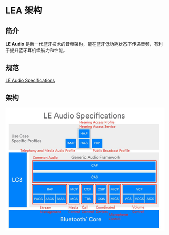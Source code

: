 # LEA 架构

## 简介

**LE Audio** 是新一代蓝牙技术的音频架构，能在蓝牙低功耗状态下传递音频，有利于提升蓝牙耳机续航力和性能。

## 规范

 [LE Audio Specifications][1]

## 架构

 ![New architecture for LEA][2]

 [1]: https://www.bluetooth.com/learn-about-bluetooth/feature-enhancements/le-audio/le-audio-specifications/
 [2]: ./images/a_new_architecture_for_LEA.jpg
